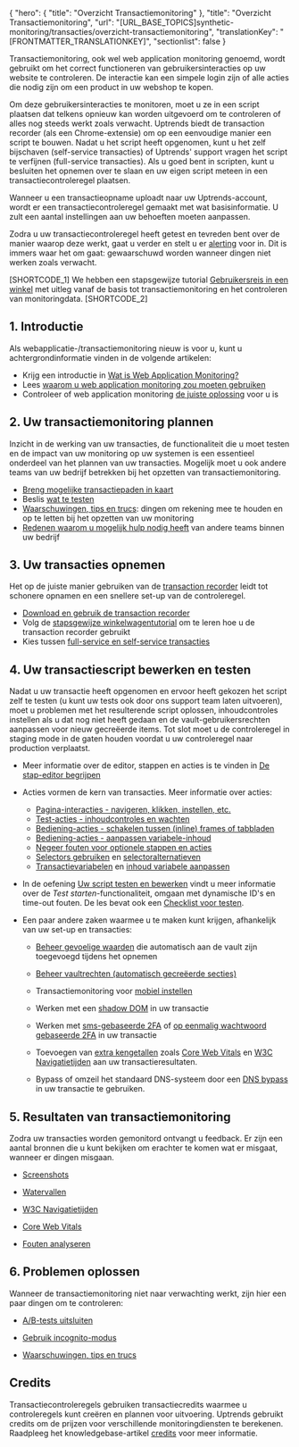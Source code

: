 {
  "hero": {
    "title": "Overzicht Transactiemonitoring"
  },
  "title": "Overzicht Transactiemonitoring",
  "url": "[URL_BASE_TOPICS]synthetic-monitoring/transacties/overzicht-transactiemonitoring",
  "translationKey": "[FRONTMATTER_TRANSLATIONKEY]",
  "sectionlist": false
}

Transactiemonitoring, ook wel web application monitoring genoemd, wordt gebruikt om het correct functioneren van gebruikersinteracties op uw website te controleren. De interactie kan een simpele login zijn of alle acties die nodig zijn om een product in uw webshop te kopen. 

Om deze gebruikersinteracties te monitoren, moet u ze in een script plaatsen dat telkens opnieuw kan worden uitgevoerd om te controleren of alles nog steeds werkt zoals verwacht. Uptrends biedt de transaction recorder (als een Chrome-extensie) om op een eenvoudige manier een script te bouwen. Nadat u het script heeft opgenomen, kunt u het zelf bijschaven (self-service transacties) of Uptrends' support vragen het script te verfijnen (full-service transacties). Als u goed bent in scripten, kunt u besluiten het opnemen over te slaan en uw eigen script meteen in een transactiecontroleregel plaatsen.

Wanneer u een transactieopname uploadt naar uw Uptrends-account, wordt er een transactiecontroleregel gemaakt met wat basisinformatie. U zult een aantal instellingen aan uw behoeften moeten aanpassen.

Zodra u uw transactiecontroleregel heeft getest en tevreden bent over de manier waarop deze werkt, gaat u verder en stelt u er [alerting]([LINK_URL_1]) voor in. Dit is immers waar het om gaat: gewaarschuwd worden wanneer dingen niet werken zoals verwacht.

[SHORTCODE_1]
We hebben een stapsgewijze tutorial [Gebruikersreis in een winkel]([LINK_URL_2]) met uitleg vanaf de basis tot transactiemonitoring en het controleren van monitoringdata.
[SHORTCODE_2]

## 1. Introductie

Als webapplicatie-/transactiemonitoring nieuw is voor u, kunt u achtergrondinformatie vinden in de volgende artikelen:

- Krijg een introductie in [Wat is Web Application Monitoring?]([LINK_URL_3])
- Lees [waarom u web application monitoring zou moeten gebruiken]([LINK_URL_4])
- Controleer of web application monitoring [de juiste oplossing]([LINK_URL_5]) voor u is

## 2. Uw transactiemonitoring plannen

Inzicht in de werking van uw transacties, de functionaliteit die u moet testen en de impact van uw monitoring op uw systemen is een essentieel onderdeel van het plannen van uw transacties. Mogelijk moet u ook andere teams van uw bedrijf betrekken bij het opzetten van transactiemonitoring.

- [Breng mogelijke transactiepaden in kaart]([LINK_URL_6])
- Beslis [wat te testen]([LINK_URL_7])
- [Waarschuwingen, tips en trucs]([LINK_URL_8]): dingen om rekening mee te houden en op te letten bij het opzetten van uw monitoring
- [Redenen waarom u mogelijk hulp nodig heeft]([LINK_URL_9]) van andere teams binnen uw bedrijf

## 3. Uw transacties opnemen

Het op de juiste manier gebruiken van de [transaction recorder]([LINK_URL_10]) leidt tot schonere opnamen en een snellere set-up van de controleregel.

- [Download en gebruik de transaction recorder]([LINK_URL_11])
- Volg de [stapsgewijze winkelwagentutorial]([LINK_URL_12]) om te leren hoe u de transaction recorder gebruikt
- Kies tussen [full-service en self-service transacties]([LINK_URL_13])

## 4. Uw transactiescript bewerken en testen

Nadat u uw transactie heeft opgenomen en ervoor heeft gekozen het script zelf te testen (u kunt uw tests ook door ons support team laten uitvoeren), moet u problemen met het resulterende script oplossen, inhoudcontroles instellen als u dat nog niet heeft gedaan en de vault-gebruikersrechten aanpassen voor nieuw gecreëerde items. Tot slot moet u de controleregel in staging mode in de gaten houden voordat u uw controleregel naar production verplaatst.

- Meer informatie over de editor, stappen en acties is te vinden in [De stap-editor begrijpen]([LINK_URL_14])

- Acties vormen de kern van transacties. Meer informatie over acties:
   - [Pagina-interacties - navigeren, klikken, instellen, etc.]([LINK_URL_15])
   - [Test-acties - inhoudcontroles en wachten]([LINK_URL_16])
   - [Bediening-acties - schakelen tussen (inline) frames of tabbladen]([LINK_URL_17])
   - [Bediening-acties - aanpassen variabele-inhoud]([LINK_URL_18])
   - [Negeer fouten voor optionele stappen en acties]([LINK_URL_19])
   - [Selectors gebruiken]([LINK_URL_20]) en [selectoralternatieven]([LINK_URL_21])
   - [Transactievariabelen]([LINK_URL_22]) en [inhoud variabele aanpassen]([LINK_URL_23])

- In de oefening [Uw script testen en bewerken]([LINK_URL_24]) vindt u meer informatie over de *Test starten*-functionaliteit, omgaan met dynamische ID's en time-out fouten. De les bevat ook een [Checklist voor testen]([LINK_URL_25]).

- Een paar andere zaken waarmee u te maken kunt krijgen, afhankelijk van uw set-up en transacties:
  - [Beheer gevoelige waarden]([LINK_URL_26]) die automatisch aan de vault zijn toegevoegd tijdens het opnemen
  - [Beheer vaultrechten (automatisch gecreëerde secties)]([LINK_URL_27])
  - Transactiemonitoring voor [mobiel instellen]([LINK_URL_28])
  - Werken met een [shadow DOM]([LINK_URL_29]) in uw transactie
  - Werken met [sms-gebaseerde 2FA]([LINK_URL_30]) of [op eenmalig wachtwoord gebaseerde 2FA]([LINK_URL_31]) in uw transactie

  - Toevoegen van [extra kengetallen]([LINK_URL_32]) zoals [Core Web Vitals]([LINK_URL_33]) en [W3C Navigatietijden]([LINK_URL_34]) aan uw transactieresultaten.

  - Bypass of omzeil het standaard DNS-systeem door een [DNS bypass]([LINK_URL_35]) in uw transactie te gebruiken.

## 5. Resultaten van transactiemonitoring

Zodra uw transacties worden gemonitord ontvangt u feedback. Er zijn een aantal bronnen die u kunt bekijken om erachter te komen wat er misgaat, wanneer er dingen misgaan.

- [Screenshots]([LINK_URL_36])

- [Watervallen]([LINK_URL_37])

- [W3C Navigatietijden]([LINK_URL_38])

- [Core Web Vitals]([LINK_URL_39])

- [Fouten analyseren]([LINK_URL_40])

## 6. Problemen oplossen

Wanneer de transactiemonitoring niet naar verwachting werkt, zijn hier een paar dingen om te controleren: 

- [A/B-tests uitsluiten]([LINK_URL_41])

- [Gebruik incognito-modus]([LINK_URL_42])

- [Waarschuwingen, tips en trucs]([LINK_URL_43])

## Credits

Transactiecontroleregels gebruiken transactiecredits waarmee u controleregels kunt creëren en plannen voor uitvoering. Uptrends gebruikt credits om de prijzen voor verschillende monitoringdiensten te berekenen. Raadpleeg het knowledgebase-artikel [credits]([LINK_URL_44]) voor meer informatie.
